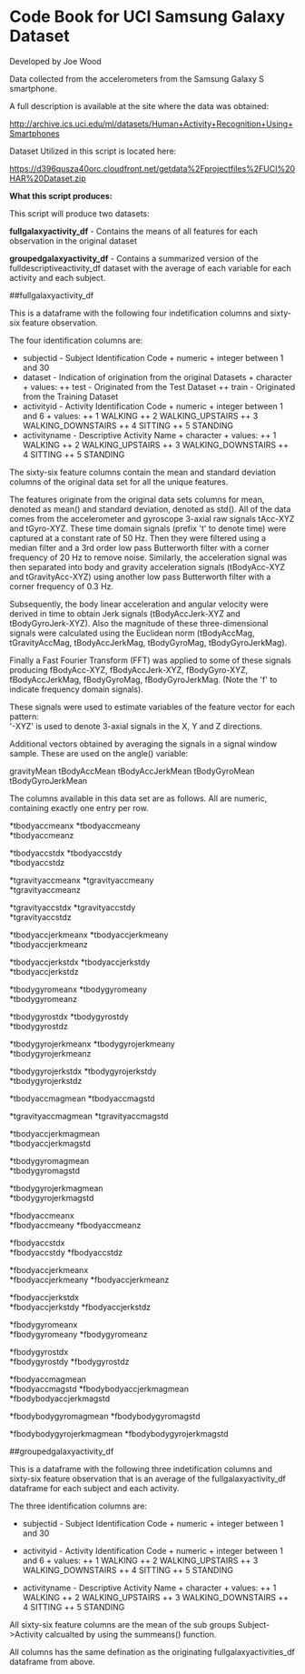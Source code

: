 # Code Book for UCI Samsung Galaxy Dataset

Developed by Joe Wood

Data collected from the accelerometers from the Samsung Galaxy S smartphone. 

A full description is available at the site where the data was obtained:

http://archive.ics.uci.edu/ml/datasets/Human+Activity+Recognition+Using+Smartphones

Dataset Utilized in this script is located here:

https://d396qusza40orc.cloudfront.net/getdata%2Fprojectfiles%2FUCI%20HAR%20Dataset.zip

**What this script produces:**

This script will produce two datasets:

**fullgalaxyactivity_df** - Contains the means of all features for each
                        observation in the original dataset 

**groupedgalaxyactivity_df** - Contains a summarized version of the 
                           fulldescriptiveactivity_df dataset with the 
                           average of each variable for each activity
                           and each subject. 
                           
                           
##fullgalaxyactivity_df

This is a dataframe with the following four indetification columns and sixty-six feature observation. 

The four identification columns are:

* subjectid - Subject Identification Code
        + numeric
        + integer between 1 and 30
* dataset - Indication of origination from the original Datasets
        + character
        + values:
                ++ test - Originated from the Test Dataset
                ++ train - Originated from the Training Dataset
* activityid - Activity Identification Code
        + numeric
        + integer between 1 and 6
        + values:
                ++ 1 WALKING
                ++ 2 WALKING_UPSTAIRS
                ++ 3 WALKING_DOWNSTAIRS
                ++ 4 SITTING
                ++ 5 STANDING
* activityname - Descriptive Activity Name
        + character
        + values:
                ++ 1 WALKING
                ++ 2 WALKING_UPSTAIRS
                ++ 3 WALKING_DOWNSTAIRS
                ++ 4 SITTING
                ++ 5 STANDING


The sixty-six feature columns contain the mean and standard deviation columns of the original data set for all the unique features. 

The features originate from the original data sets columns for mean, denoted as mean() and standard deviation, denoted as std(). All of the data comes from the accelerometer and gyroscope 3-axial raw signals tAcc-XYZ and tGyro-XYZ. These time domain signals (prefix 't' to denote time) were captured at a constant rate of 50 Hz. Then they were filtered using a median filter and a 3rd order low pass Butterworth filter with a corner frequency of 20 Hz to remove noise. Similarly, the acceleration signal was then separated into body and gravity acceleration signals (tBodyAcc-XYZ and tGravityAcc-XYZ) using another low pass Butterworth filter with a corner frequency of 0.3 Hz. 

Subsequently, the body linear acceleration and angular velocity were derived in time to obtain Jerk signals (tBodyAccJerk-XYZ and tBodyGyroJerk-XYZ). Also the magnitude of these three-dimensional signals were calculated using the Euclidean norm (tBodyAccMag, tGravityAccMag, tBodyAccJerkMag, tBodyGyroMag, tBodyGyroJerkMag). 

Finally a Fast Fourier Transform (FFT) was applied to some of these signals producing fBodyAcc-XYZ, fBodyAccJerk-XYZ, fBodyGyro-XYZ, fBodyAccJerkMag, fBodyGyroMag, fBodyGyroJerkMag. (Note the 'f' to indicate frequency domain signals). 

These signals were used to estimate variables of the feature vector for each pattern:  
'-XYZ' is used to denote 3-axial signals in the X, Y and Z directions.

Additional vectors obtained by averaging the signals in a signal window sample. These are used on the angle() variable:

gravityMean
tBodyAccMean
tBodyAccJerkMean
tBodyGyroMean
tBodyGyroJerkMean

The columns available in this data set are as follows. All are numeric, containing exactly one entry per row. 

*tbodyaccmeanx
*tbodyaccmeany           
*tbodyaccmeanz

*tbodyaccstdx
*tbodyaccstdy            
*tbodyaccstdz 

*tgravityaccmeanx 
*tgravityaccmeany        
*tgravityaccmeanz

*tgravityaccstdx
*tgravityaccstdy         
*tgravityaccstdz

*tbodyaccjerkmeanx
*tbodyaccjerkmeany       
*tbodyaccjerkmeanz

*tbodyaccjerkstdx
*tbodyaccjerkstdy        
*tbodyaccjerkstdz

*tbodygyromeanx
*tbodygyromeany          
*tbodygyromeanz

*tbodygyrostdx
*tbodygyrostdy           
*tbodygyrostdz

*tbodygyrojerkmeanx
*tbodygyrojerkmeany      
*tbodygyrojerkmeanz 

*tbodygyrojerkstdx
*tbodygyrojerkstdy       
*tbodygyrojerkstdz 

*tbodyaccmagmean
*tbodyaccmagstd          

*tgravityaccmagmean
*tgravityaccmagstd

*tbodyaccjerkmagmean     
*tbodyaccjerkmagstd       

*tbodygyromagmean         
*tbodygyromagstd   

*tbodygyrojerkmagmean     
*tbodygyrojerkmagstd      

*fbodyaccmeanx           
*fbodyaccmeany
*fbodyaccmeanz 

*fbodyaccstdx            
*fbodyaccstdy
*fbodyaccstdz

*fbodyaccjerkmeanx       
*fbodyaccjerkmeany
*fbodyaccjerkmeanz    

*fbodyaccjerkstdx        
*fbodyaccjerkstdy
*fbodyaccjerkstdz

*fbodygyromeanx          
*fbodygyromeany
*fbodygyromeanz 

*fbodygyrostdx           
*fbodygyrostdy 
*fbodygyrostdz  

*fbodyaccmagmean         
*fbodyaccmagstd
*fbodybodyaccjerkmagmean  
*fbodybodyaccjerkmagstd  

*fbodybodygyromagmean
*fbodybodygyromagstd      

*fbodybodygyrojerkmagmean
*fbodybodygyrojerkmagstd 

##groupedgalaxyactivity_df

This is a dataframe with the following three indetification columns and sixty-six feature observation that is an average of the fullgalaxyactivity_df dataframe for each subject and each activity. 

The three identification columns are:

* subjectid - Subject Identification Code
        + numeric
        + integer between 1 and 30

* activityid - Activity Identification Code
        + numeric
        + integer between 1 and 6
        + values:
                ++ 1 WALKING
                ++ 2 WALKING_UPSTAIRS
                ++ 3 WALKING_DOWNSTAIRS
                ++ 4 SITTING
                ++ 5 STANDING

* activityname - Descriptive Activity Name
        + character
        + values:
                ++ 1 WALKING
                ++ 2 WALKING_UPSTAIRS
                ++ 3 WALKING_DOWNSTAIRS
                ++ 4 SITTING
                ++ 5 STANDING

All sixty-six feature columns are the mean of the sub groups Subject->Activity calcualted by using the summeans() function. 

All columns has the same defination as the originating fullgalaxyactivities_df dataframe from above. 